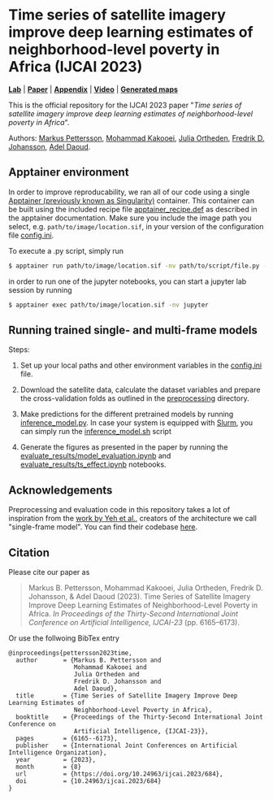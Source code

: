 # Time series of satellite imagery improve deep learning estimates of neighborhood-level poverty in Africa (IJCAI 2023)
**[Lab](https://liu.se/en/research/global-lab-ai)** | 
**[Paper](https://www.ijcai.org/proceedings/2023/0684.pdf)** | 
**[Appendix](./IJCAI_23_supplementary_material.pdf)** | 
**[Video](https://ijcai-23.org/video/?vid=39005554)** |
**[Generated maps](https://dataverse.harvard.edu/dataset.xhtml?persistentId=doi%3A10.7910%2FDVN%2F9DINV4)**

This is the official repository for the IJCAI 2023 paper 
"_Time series of satellite imagery improve deep learning estimates of neighborhood-level poverty in Africa_".  

Authors: 
[Markus Pettersson](https://markuspettersson.com),
[Mohammad Kakooei](https://se.linkedin.com/in/mohammad-kakooei-33118211a),
[Julia Ortheden](https://se.linkedin.com/in/julia-ortheden-6a0623134), 
[Fredrik D. Johansson](https://fredjo.com), 
[Adel Daoud](https://AdelDaoud.se).

## Apptainer environment

In order to improve reproducability, we ran all of our code using a single [Apptainer (previously known as Singularity)](https://apptainer.org) container. This container can be built using the included recipe file [apptainer_recipe.def](./apptainer_recipe.def) as described in the apptainer documentation. Make sure you include the image path you select, e.g. `path/to/image/location.sif`, in your version of the configuration file [config.ini](./config_sample.ini). 

To execute a .py script, simply run

```bash
$ apptainer run path/to/image/location.sif -nv path/to/script/file.py --script_args
```

in order to run one of the jupyter notebooks, you can start a jupyter lab session by running

```bash
$ apptainer exec path/to/image/location.sif -nv jupyter
```

## Running trained single- and multi-frame models

Steps:

1. Set up your local paths and other environment variables in the [config.ini](./config.ini) file.

2. Download the satellite data, calculate the dataset variables and prepare the cross-validation folds as outlined in the [preprocessing](./preprocessing) directory.

3. Make predictions for the different pretrained models by running [inference_model.py](./inference/inference_model.py). In case your system is equipped with [Slurm](https://slurm.schedmd.com/documentation.html), you can simply run the [inference_model.sh](./inference/inference_model.sh) script 

4. Generate the figures as presented in the paper by running the [evaluate_results/model_evaluation.ipynb](evaluate_results/model_evaluation.ipynb) and [evaluate_results/ts_effect.ipynb](evaluate_results/ts_effect.ipynb) notebooks.

## Acknowledgements
Preprocessing and evaluation code in this repository takes a lot of inspiration from the [work by Yeh et al.](https://doi.org/10.1038/s41467-020-16185-w), creators of the architecture we call "single-frame model". You can find their codebase [here](https://github.com/chrisyeh96/africa_poverty_clean).

## Citation

Please cite our paper as

> Markus B. Pettersson, Mohammad Kakooei, Julia Ortheden, Fredrik D. Johansson, & Adel Daoud (2023). Time Series of Satellite Imagery Improve Deep Learning Estimates of Neighborhood-Level Poverty in Africa. *In Proceedings of the Thirty-Second International Joint Conference on Artificial Intelligence, ĲCAI-23* (pp. 6165–6173).

Or use the follwoing BibTex entry

```
@inproceedings{pettersson2023time,
  author       = {Markus B. Pettersson and
                  Mohammad Kakooei and
                  Julia Ortheden and
                  Fredrik D. Johansson and
                  Adel Daoud},
  title        = {Time Series of Satellite Imagery Improve Deep Learning Estimates of
                  Neighborhood-Level Poverty in Africa},
  booktitle    = {Proceedings of the Thirty-Second International Joint Conference on
                  Artificial Intelligence, {IJCAI-23}},
  pages        = {6165--6173},
  publisher    = {International Joint Conferences on Artificial Intelligence Organization},
  year         = {2023},
  month        = {8}
  url          = {https://doi.org/10.24963/ijcai.2023/684},
  doi          = {10.24963/ijcai.2023/684}
}
```
